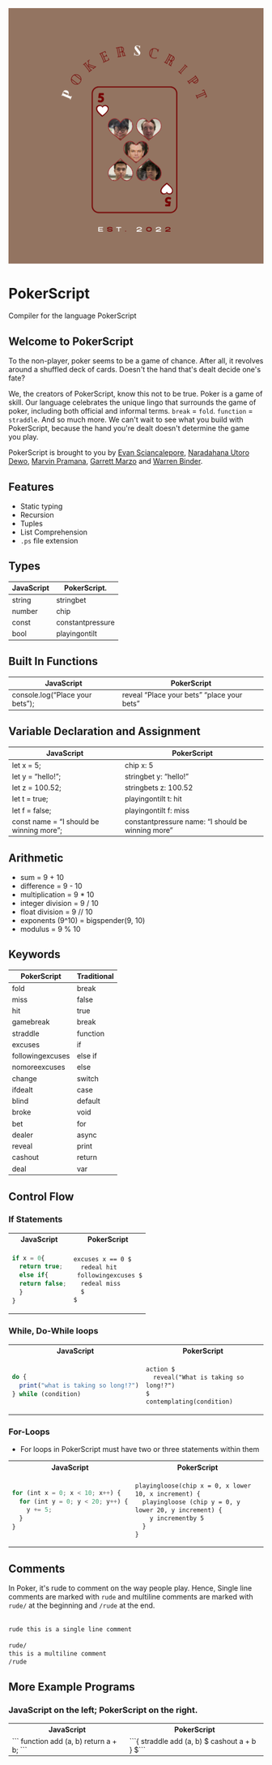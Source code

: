 ![logo](docs/PSlogo.png)

# PokerScript

Compiler for the language PokerScript

## Welcome to PokerScript

To the non-player, poker seems to be a game of chance. After all, it revolves around a shuffled deck of cards. Doesn't the hand that's dealt
decide one's fate?

We, the creators of PokerScript, know this not to be true. Poker is a game of skill. Our language celebrates the unique
lingo that surrounds the game of poker, including both official and informal terms. `break` = `fold`. `function` = `straddle`. And so much more. We can't wait to see what you build with PokerScript, because the hand you're dealt doesn't determine the game you play.

PokerScript is brought to you by [Evan Sciancalepore](https://github.com/evanscianc "Evan's Github"),
[Naradahana Utoro Dewo](https://github.com/naratheman "Nara's Github"), [Marvin Pramana](https://github.com/mpramana "Marvin's Github"), [Garrett Marzo](https://github.com/gmarzo "Garrett's Github") and [Warren Binder](https://github.com/wbinder1 "Warren's Github").

## Features

- Static typing
- Recursion
- Tuples
- List Comprehension
- `.ps` file extension

## Types

| JavaScript | PokerScript.     |
| ---------- | ---------------- |
| string     | stringbet        |
| number     | chip             |
| const      | constantpressure |
| bool       | playingontilt    |

## Built In Functions

| JavaScript                      | PokerScript                                |
| ------------------------------- | ------------------------------------------ |
| console.log(“Place your bets”); | reveal “Place your bets” “place your bets” |

## Variable Declaration and Assignment

| JavaScript                               | PokerScript                                       |
| ---------------------------------------- | ------------------------------------------------- |
| let x = 5;                               | chip x: 5                                         |
| let y = “hello!”;                        | stringbet y: “hello!”                             |
| let z = 100.52;                          | stringbets z: 100.52                              |
| let t = true;                            | playingontilt t: hit                              |
| let f = false;                           | playingontilt f: miss                             |
| const name = “I should be winning more”; | constantpressure name: “I should be winning more” |

## Arithmetic

- sum = 9 + 10
- difference = 9 - 10
- multiplication = 9 \* 10
- integer division = 9 / 10
- float division = 9 // 10
- exponents (9^10) = bigspender(9, 10)
- modulus = 9 % 10

## Keywords

| PokerScript      | Traditional |
| ---------------- | ----------- |
| fold             | break       |
| miss             | false       |
| hit              | true        |
| gamebreak        | break       |
| straddle         | function    |
| excuses          | if          |
| followingexcuses | else if     |
| nomoreexcuses    | else        |
| change           | switch      |
| ifdealt          | case        |
| blind            | default     |
| broke            | void        |
| bet              | for         |
| dealer           | async       |
| reveal           | print       |
| cashout          | return      |
| deal             | var         |

## Control Flow

### If Statements

<table>
<tr> <th>JavaScript</th><th>PokerScript</th><tr>
</tr>

<td>

```javascript
if x = 0{
  return true;
  else if{
  return false;
  }
}
```

</td>

<td>

```
excuses x == 0 $
  redeal hit
 followingexcuses $
  redeal miss
  $
$
```

</td>
</table>

### While, Do-While loops

<table>
<tr> <th>JavaScript</th><th>PokerScript</th><tr>
</tr>

<td>

```javascript
do {
  print("what is taking so long!?")
} while (condition)
```

</td>

<td>

```
action $
  reveal("What is taking so long!?")
$
contemplating(condition)
```

</td>
</table>

### For-Loops

- For loops in PokerScript must have two or three statements within them

<table>
<tr> <th>JavaScript</th><th>PokerScript</th><tr>
</tr>

<td>

```javascript
for (int x = 0; x < 10; x++) {
  for (int y = 0; y < 20; y++) {
    y += 5;
  }
}
```

</td>

<td>

```
playingloose(chip x = 0, x lower 10, x increment) {
  playingloose (chip y = 0, y lower 20, y increment) {
    y incrementby 5
  }
}
```

</td>
</table>

## Comments

In Poker, it's rude to comment on the way people play. Hence,
Single line comments are marked with `rude` and multiline comments are marked with `rude/` at the beginning and `/rude` at the end.

```

rude this is a single line comment

rude/
this is a multiline comment
/rude

```

## More Example Programs

### **JavaScript** on the left; **PokerScript** on the right.

<table>
<tr> <th>JavaScript</th><th>PokerScript</th><tr>
</tr>
<td>
```
function add (a, b)
return a + b;
```
</td>
<td>
```{ straddle add (a, b) $
cashout a + b
} $```

</td>
</table>
